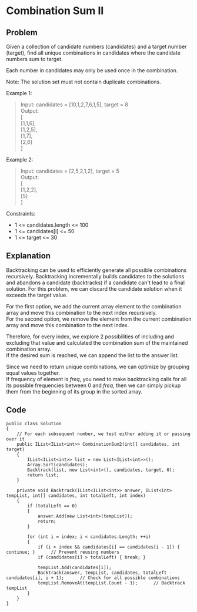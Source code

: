 # Combination Sum II

## Problem
Given a collection of candidate numbers (candidates) and a target number (target), find all unique combinations in candidates where the candidate numbers sum to target.

Each number in candidates may only be used once in the combination.

Note: The solution set must not contain duplicate combinations.

Example 1:  
>Input: candidates = [10,1,2,7,6,1,5], target = 8  
>Output:   
>[  
>[1,1,6],  
>[1,2,5],  
>[1,7],  
>[2,6]  
>]  

Example 2:  
>Input: candidates = [2,5,2,1,2], target = 5  
>Output:  
>[  
>[1,2,2],  
>[5]  
>]  

Constraints:  
* 1 <= candidates.length <= 100
* 1 <= candidates[i] <= 50
* 1 <= target <= 30

## Explanation
Backtracking can be used to efficiently generate all possible combinations recursively. Backtracking incrementally builds candidates to the solutions and abandons a candidate (backtracks) if a candidate can't lead to a final solution. For this problem, we can discard the candidate solution when it exceeds the target value.

For the first option, we add the current array element to the combination array and move this combination to the next index recursively.  
For the second option, we remove the element from the current combination array and move this combination to the next index.

Therefore, for every index, we explore 2 possibilities of including and excluding that value and calculated the combination sum of the maintained combination array.  
If the desired sum is reached, we can append the list to the answer list.

Since we need to return unique combinations, we can optimize by grouping equal values together.  
If frequency of element is *freq*, you need to make backtracking calls for all its possible frequencies between 0 and *freq*, then we can simply pickup them from the beginning of its group in the sorted array.

## Code
```
public class Solution
{
    // For each subsequent number, we test either adding it or passing over it
    public IList<IList<int>> CombinationSum2(int[] candidates, int target)
    {
        IList<IList<int>> list = new List<IList<int>>();
        Array.Sort(candidates);
        Backtrack(list, new List<int>(), candidates, target, 0);
        return list;
    }

    private void Backtrack(IList<IList<int>> answer, IList<int> tempList, int[] candidates, int totalLeft, int index)
    {
        if (totalLeft == 0)
        {
            answer.Add(new List<int>(tempList));
            return;
        }

        for (int i = index; i < candidates.Length; ++i)
        {
            if (i > index && candidates[i] == candidates[i - 1]) { continue; }      // Prevent reusing numbers
            if (candidates[i] > totalLeft) { break; }

            tempList.Add(candidates[i]);
            Backtrack(answer, tempList, candidates, totalLeft - candidates[i], i + 1);      // Check for all possible combinations
            tempList.RemoveAt(tempList.Count - 1);      // Backtrack tempList
        }
    }
}
```